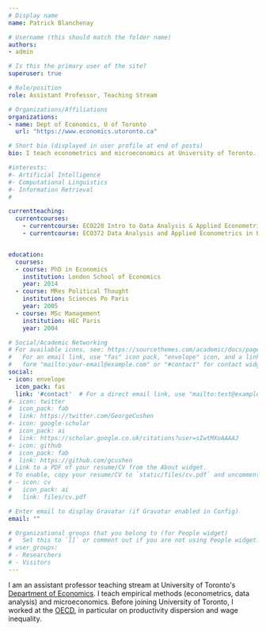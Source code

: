 ```yaml
---
# Display name
name: Patrick Blanchenay

# Username (this should match the folder name)
authors:
- admin

# Is this the primary user of the site?
superuser: true

# Role/position
role: Assistant Professor, Teaching Stream

# Organizations/Affiliations
organizations:
- name: Dept of Economics, U of Toronto
  url: "https://www.economics.utoronto.ca"

# Short bio (displayed in user profile at end of posts)
bio: I teach econometrics and microeconomics at University of Toronto.

#interests:
#- Artificial Intelligence
#- Computational Linguistics
#- Information Retrieval
#

currentteaching:
  currentcourses:
    - currentcourse: ECO220 Intro to Data Analysis & Applied Econometrics
    - currentcourse: ECO372 Data Analysis and Applied Econometrics in Practice


education:
  courses:
  - course: PhD in Economics
    institution: London School of Economics
    year: 2014
  - course: MRes Political Thought
    institution: Sciences Po Paris
    year: 2005
  - course: MSc Management
    institution: HEC Paris
    year: 2004

# Social/Academic Networking
# For available icons, see: https://sourcethemes.com/academic/docs/page-builder/#icons
#   For an email link, use "fas" icon pack, "envelope" icon, and a link in the
#   form "mailto:your-email@example.com" or "#contact" for contact widget.
social:
- icon: envelope
  icon_pack: fas
  link: '#contact'  # For a direct email link, use "mailto:test@example.org".
#- icon: twitter
#  icon_pack: fab
#  link: https://twitter.com/GeorgeCushen
#- icon: google-scholar
#  icon_pack: ai
#  link: https://scholar.google.co.uk/citations?user=sIwtMXoAAAAJ
#- icon: github
#  icon_pack: fab
#  link: https://github.com/gcushen
# Link to a PDF of your resume/CV from the About widget.
# To enable, copy your resume/CV to `static/files/cv.pdf` and uncomment the lines below.
# - icon: cv
#   icon_pack: ai
#   link: files/cv.pdf

# Enter email to display Gravatar (if Gravatar enabled in Config)
email: ""

# Organizational groups that you belong to (for People widget)
#   Set this to `[]` or comment out if you are not using People widget.  
# user_groups:
# - Researchers
# - Visitors
---
```

I am an assistant professor teaching stream at University of Toronto's [Department of Economics](http://www.economics.utoronto.ca). I teach empirical methods (econometrics, data analysis) and microeconomics.  Before joining University of Toronto, I worked at the [OECD](https://www.oecd.org), in particular on productivity dispersion and wage inequality.
